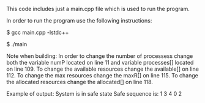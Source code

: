 This code includes just a main.cpp file which is used to run the program.

In order to run the program use the following instructions:

$ gcc main.cpp -lstdc++

$ ./main

Note when building: In order to change the number of processess change both the variable numP located on line 11 and variable processes[] located on line 109. 
To change the available resources change the available[] on line 112. 
To change the max resources change the maxR[] on line 115. 
To change the allocated resources change the allocated[] on line 118. 

Example of output:
System is in safe state
Safe sequence is: 1 3 4 0 2
